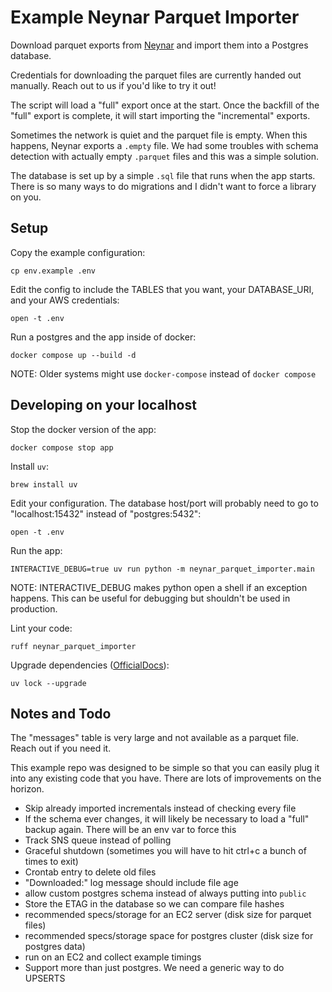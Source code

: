 # Example Neynar Parquet Importer

Download parquet exports from [Neynar](https://neynar.com) and import them into a Postgres database.

Credentials for downloading the parquet files are currently handed out manually. Reach out to us if you'd like to try it out!

The script will load a "full" export once at the start. Once the backfill of the "full" export is complete, it will start importing the "incremental" exports.

Sometimes the network is quiet and the parquet file is empty. When this happens, Neynar exports a `.empty` file. We had some troubles with schema detection with actually empty `.parquet` files and this was a simple solution.

The database is set up by a simple `.sql` file that runs when the app starts. There is so many ways to do migrations and I didn't want to force a library on you.

## Setup

Copy the example configuration:

    cp env.example .env

Edit the config to include the TABLES that you want, your DATABASE_URI, and your AWS credentials:

    open -t .env

Run a postgres and the app inside of docker:

    docker compose up --build -d

NOTE: Older systems might use `docker-compose` instead of `docker compose`

## Developing on your localhost

Stop the docker version of the app:

    docker compose stop app

Install `uv`:

    brew install uv

Edit your configuration. The database host/port will probably need to go to "localhost:15432" instead of "postgres:5432":

    open -t .env

Run the app:

    INTERACTIVE_DEBUG=true uv run python -m neynar_parquet_importer.main

NOTE: INTERACTIVE_DEBUG makes python open a shell if an exception happens. This can be useful for debugging but shouldn't be used in production.

Lint your code:

    ruff neynar_parquet_importer

Upgrade dependencies ([OfficialDocs](https://docs.astral.sh/uv/concepts/projects/sync/#upgrading-locked-package-versions)):

    uv lock --upgrade


## Notes and Todo

The "messages" table is very large and not available as a parquet file. Reach out if you need it.

This example repo was designed to be simple so that you can easily plug it into any existing code that you have. There are lots of improvements on the horizon.

- Skip already imported incrementals instead of checking every file
- If the schema ever changes, it will likely be necessary to load a "full" backup again. There will be an env var to force this
- Track SNS queue instead of polling
- Graceful shutdown (sometimes you will have to hit ctrl+c a bunch of times to exit)
- Crontab entry to delete old files
- "Downloaded:" log message should include file age
- allow custom postgres schema instead of always putting into `public`
- Store the ETAG in the database so we can compare file hashes
- recommended specs/storage for an EC2 server (disk size for parquet files)
- recommended specs/storage space for postgres cluster (disk size for postgres data)
- run on an EC2 and collect example timings
- Support more than just postgres. We need a generic way to do UPSERTS
